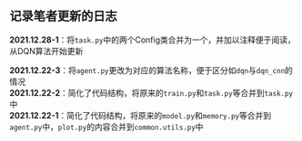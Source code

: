 ## 记录笔者更新的日志

**2021.12.28-1**：将```task.py```中的两个Config类合并为一个，并加以注释便于阅读，从DQN算法开始更新

**2021.12.22-3**：将```agent.py```更改为对应的算法名称，便于区分如```dqn```与```dqn_cnn```的情况  
**2021.12.22-2**：简化了代码结构，将原来的```train.py```和```task.py```等合并到```task.py```中  
**2021.12.22-1**：简化了代码结构，将原来的```model.py```和```memory.py```等合并到```agent.py```中，```plot.py```的内容合并到```common.utils.py```中